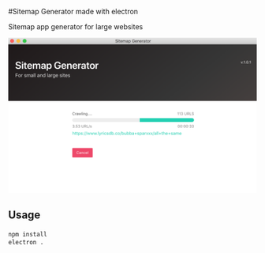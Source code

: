 #Sitemap Generator made with electron

Sitemap app generator for large websites

![Screenshot](https://raw.githubusercontent.com/jodacame/sitemap-generator/master/pictures/capture-1.png)

## Usage

````
npm install
electron .
`````

